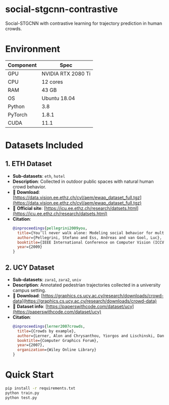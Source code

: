 # social-stgcnn-contrastive
Social-STGCNN with contrastive learning for trajectory prediction in human crowds.

# Environment

| Component     | Spec                          |
|---------------|-------------------------------|
| GPU           | NVIDIA RTX 2080 Ti            |
| CPU           | 12 cores                      |
| RAM           | 43 GB                         |
| OS            | Ubuntu 18.04                  |
| Python        | 3.8                           |
| PyTorch       | 1.8.1                         |
| CUDA          | 11.1                          |




# Datasets Included

## 1. ETH Dataset

- **Sub-datasets**: `eth`, `hotel`
- **Description**: Collected in outdoor public spaces with natural human crowd behavior.
- 📎 **Download**: [https://data.vision.ee.ethz.ch/cvl/aem/ewap_dataset_full.tgz](https://data.vision.ee.ethz.ch/cvl/aem/ewap_dataset_full.tgz)
- 🔗 **Official site**: [https://icu.ee.ethz.ch/research/datsets.html](https://icu.ee.ethz.ch/research/datsets.html)
- **Citation**:
  ```bibtex
  @inproceedings{pellegrini2009you,
    title={You’ll never walk alone: Modeling social behavior for multi-target tracking},
    author={Pellegrini, Stefano and Ess, Andreas and van Gool, Luc},
    booktitle={IEEE International Conference on Computer Vision (ICCV)},
    year={2009}
  }


## 2. UCY Dataset

- **Sub-datasets**: `zara1`, `zara2`, `univ`
- **Description**: Annotated pedestrian trajectories collected in a university campus setting.
- 📎 **Download**: [https://graphics.cs.ucy.ac.cy/research/downloads/crowd-data](https://graphics.cs.ucy.ac.cy/research/downloads/crowd-data)
- 🔗 **Dataset info**: [https://paperswithcode.com/dataset/ucy](https://paperswithcode.com/dataset/ucy)
- **Citation**:
  ```bibtex
  @inproceedings{lerner2007crowds,
    title={Crowds by example},
    author={Lerner, Alon and Chrysanthou, Yiorgos and Lischinski, Dani},
    booktitle={Computer Graphics Forum},
    year={2007},
    organization={Wiley Online Library}
  }

# Quick Start
```bash
pip install -r requirements.txt
python train.py
python test.py
